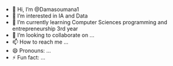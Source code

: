 - 👋 Hi, I’m @Damasoumana1
- 👀 I’m interested in IA and Data
- 🌱 I’m currently learning Computer Sciences programming and entrepreneurship 3rd year
- 💞️ I’m looking to collaborate on ...
- 📫 How to reach me ...
- 😄 Pronouns: ...
- ⚡ Fun fact: ...

<!---
Damasoumana1/Damasoumana1 is a ✨ special ✨ repository because its `README.md` (this file) appears on your GitHub profile.
You can click the Preview link to take a look at your changes.
--->
